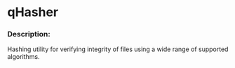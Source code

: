 qHasher
=======

### Description:
Hashing utility for verifying integrity of files using a wide range of supported algorithms.
